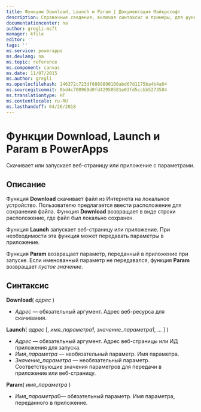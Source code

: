 ```yaml
---
title: Функции Download, Launch и Param | Документация Майкрософт
description: Справочные сведения, включая синтаксис и примеры, для функций Download, Launch и Param в PowerApps
documentationcenter: na
author: gregli-msft
manager: kfile
editor: ''
tags: ''
ms.service: powerapps
ms.devlang: na
ms.topic: reference
ms.component: canvas
ms.date: 11/07/2015
ms.author: gregli
ms.openlocfilehash: 146372c723df6089890100abd67d1175ba4b4a04
ms.sourcegitcommit: 8bd4c700969d0fd42950581e03fd5ccbb5273584
ms.translationtype: HT
ms.contentlocale: ru-RU
ms.lasthandoff: 04/26/2018
---
```

# <a name="download-launch-and-param-functions-in-powerapps"></a>Функции Download, Launch и Param в PowerApps
Скачивает или запускает веб-страницу или приложение с параметрами.  

## <a name="description"></a>Описание
Функция **Download** скачивает файл из Интернета на локальное устройство.  Пользователю предлагается ввести расположение для сохранения файла.  Функция **Download** возвращает в виде строки расположение, где файл был локально сохранен.  

Функция **Launch** запускает веб-страницу или приложение.  При необходимости эта функция может передавать параметры в приложение.  

Функция **Param** возвращает параметр, переданный в приложение при запуске.  Если именованный параметр не передавался, функция **Param** возвращает *пустое значение*.

## <a name="syntax"></a>Синтаксис
**Download**( *адрес* )

* *Адрес* — обязательный аргумент.  Адрес веб-ресурса для скачивания.

**Launch**( *адрес* [, *имя_параметра1*, *значение_параметра1*, ... ] )

* *Адрес* — обязательный аргумент.  Адрес веб-страницы или ИД приложения для запуска.
* *Имя_параметра* — необязательный параметр.  Имя параметра.
* *Значение_параметра* — необязательный параметр.  Соответствующие значения параметров для передачи в приложение или веб-страницу.

**Param**( *имя_параметра* )

* *Имя_параметра*0— обязательный параметр.  Имя параметра, переданного в приложение.

